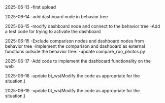 2025-06-13
-first upload 

2025-06-14
-add dashboard node in behavior tree

2025-06-15
-modify dashboard node and connect to the behavior tree
-Add a test code for trying to activate the dashboard 

2025-06-15
-Exclude comparison nodes and dashboard nodes from behavior tree
-Implement the comparison and dashboard as external functions outside the behavior tree.
-update compare_run_photos.py

2025-06-17
-Add code to implement the dashboard functionality on the web

2025-06-18
-update bt_ws(Modify the code as appropriate for the situation.)

2025-06-19
-update bt_ws(Modify the code as appropriate for the situation.)

